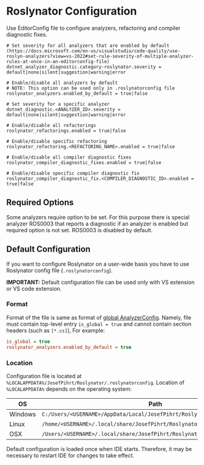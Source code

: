 ﻿# Roslynator Configuration

Use EditorConfig file to configure analyzers, refactoring and compiler diagnostic fixes.

```editorconfig
# Set severity for all analyzers that are enabled by default (https://docs.microsoft.com/en-us/visualstudio/code-quality/use-roslyn-analyzers?view=vs-2022#set-rule-severity-of-multiple-analyzer-rules-at-once-in-an-editorconfig-file)
dotnet_analyzer_diagnostic.category-roslynator.severity = default|none|silent|suggestion|warning|error

# Enable/disable all analyzers by default
# NOTE: This option can be used only in .roslynatorconfig file
roslynator_analyzers.enabled_by_default = true|false

# Set severity for a specific analyzer
dotnet_diagnostic.<ANALYZER_ID>.severity = default|none|silent|suggestion|warning|error

# Enable/disable all refactorings
roslynator_refactorings.enabled = true|false

# Enable/disable specific refactoring
roslynator_refactoring.<REFACTORING_NAME>.enabled = true|false

# Enable/disable all compiler diagnostic fixes
roslynator_compiler_diagnostic_fixes.enabled = true|false

# Enable/disable specific compiler diagnostic fix
roslynator_compiler_diagnostic_fix.<COMPILER_DIAGNOSTIC_ID>.enabled = true|false
```

## Required Options

Some analyzers require option to be set. For this purpose there is special analyzer ROS0003 that reports a diagnostic
if an analyzer is enabled but required option is not set. ROS0003 is disabled by default.

## Default Configuration

If you want to configure Roslynator on a user-wide basis you have to use Roslynator config file (`.roslynatorconfig`).

**IMPORTANT:** Default configuration file can be used only with VS extension or VS code extension.

### Format

Format of the file is same as format of [global AnalyzerConfig](https://docs.microsoft.com/en-us/dotnet/fundamentals/code-analysis/configuration-files#global-analyzerconfig).
Namely, file must contain top-level entry `is_global = true` and cannot contain section headers (such as `[*.cs]`), For example:

```ini
is_global = true
roslynator_analyzers.enabled_by_default = true
```

### Location

Configuration file is located at `%LOCALAPPDATA%/JosefPihrt/Roslynator/.roslynatorconfig`.
Location of `%LOCALAPPDATA%` depends on the operating system:

| OS | Path |
| -------- | ------- |
| Windows | `C:/Users/<USERNAME>/AppData/Local/JosefPihrt/Roslynator/.roslynatorconfig` |
| Linux | `/home/<USERNAME>/.local/share/JosefPihrt/Roslynator/.roslynatorconfig` |
| OSX | `/Users/<USERNAME>/.local/share/JosefPihrt/Roslynator/.roslynatorconfig` |

Default configuration is loaded once when IDE starts. Therefore, it may be necessary to restart IDE for changes to take effect.

